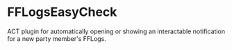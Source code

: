 # FFLogsEasyCheck
ACT plugin for automatically opening or showing an interactable notification for a new party member's FFLogs.
